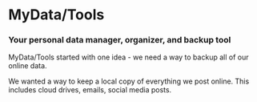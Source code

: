 # MyData/Tools 

### Your personal data manager, organizer, and backup tool

MyData/Tools started with one idea - we need a way to backup all of our online data. 

We wanted a way to keep a local copy of everything we post online. This includes cloud drives, emails, social media posts. 